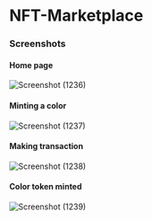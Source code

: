 # NFT-Marketplace

### Screenshots

#### Home page
![Screenshot (1236)](https://user-images.githubusercontent.com/52233220/119221244-128a7e80-bb0c-11eb-9f65-befc4721e193.png)

#### Minting a color
![Screenshot (1237)](https://user-images.githubusercontent.com/52233220/119221286-3d74d280-bb0c-11eb-9de2-5c92f3f018d5.png)

#### Making transaction
![Screenshot (1238)](https://user-images.githubusercontent.com/52233220/119221310-5f6e5500-bb0c-11eb-9d2b-101d7b11bbe5.png)

#### Color token minted
![Screenshot (1239)](https://user-images.githubusercontent.com/52233220/119221340-82006e00-bb0c-11eb-8830-270bcd6839f0.png)
